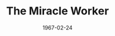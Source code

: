 ---
title: The Miracle Worker
date: 1967-02-24
closing_date: 1967-03-04
layout: productions
playbill:
Theatre: Theatre Jacksonville
Venue: Little Theatre
cast:
- A Doctor: Shane Hummel
- Kate: Thelma Mayeron
- Keller: Lowell King
- Helen: Pamela Nearhoof
- Martha: Kathleen Smith
- Percy: David Witten
- Anut Ev: Lyn Lazarus
- James: Tappan King
- Anagnos: George Large
- Annie Sullivan: Judith Jett
- Viney: Norma Burke
- Blind Girl:
  - Polly Witten
  - Margaret O'Dwyer
  - Jill Stephens
  - Mary Brown
  - Thyra Wellman
  - Roxanne Jinright
  - Allison Karrer
  - Zelda Bettman
crew:
- Director: George Ballis
- Scenic Design: Larry Riddle
- Stage Manager:
  - Terry McIntyre
  - Gil Gimbel
- Costumes:
  - Gwen Nearhoof
  - Mary Frances Thornhill
  - Gert Berman
  - Gwyda Agnew
- Properties:
  - Thelma Baker
  - Gladys Witten
  - Mary Frances Thornhill
  - Bonnie Grossman
  - Donna Suslak
  - Judy Pryor
  - Sara Jo Berman
- Make-up:
  - Marcy Massaniso
  - Marshall Grauer
- Sound:
  - Helen Roberts
  - Maria Alaracon
  - Marshall Grauer
- Lighting:
  - Peggy Miller
  - Walter Quattlebaum
  - Al Gimbel
- Follow Spot:
  - Nancy Keller
  - Ellen Black
- Scenery:
  - Hal Nearhoof
  - Al Gimbel
  - Walter Quattlebaum
  - Charles Vance
  - Sara Jo Berman
  - David Witten
  - Paul Galloway
- Jean Goodman: Jean Goodman.
external_links:
---